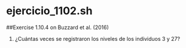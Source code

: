 # ejercicio_1102.sh
##Exercise 1.10.4 on Buzzard et al. (2016)
1. ¿Cuántas veces se registraron los niveles de los individuos 3 y 27?


